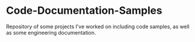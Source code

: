 # Code-Documentation-Samples
Repository of some projects I've worked on including code samples, as well as some engineering documentation.

